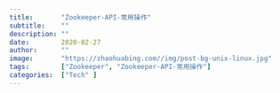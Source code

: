 ```yaml
---
title:       "Zookeeper-API-常用操作"
subtitle:    ""
description: ""
date:        2020-02-27
author:      ""
image:       "https://zhaohuabing.com//img/post-bg-unix-linux.jpg"
tags:        ["Zookeeper", "Zookeeper-API-常用操作"]
categories:  ["Tech" ]
---
```


